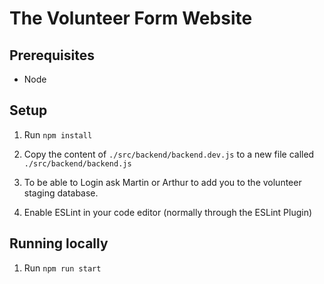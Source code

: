 # The Volunteer Form Website

## Prerequisites

- Node

## Setup

1. Run `npm install`

2. Copy the content of `./src/backend/backend.dev.js` to a new file called `./src/backend/backend.js`

3. To be able to Login ask Martin or Arthur to add you to the volunteer staging database.

4. Enable ESLint in your code editor (normally through the ESLint Plugin)

## Running locally

1. Run `npm run start`
